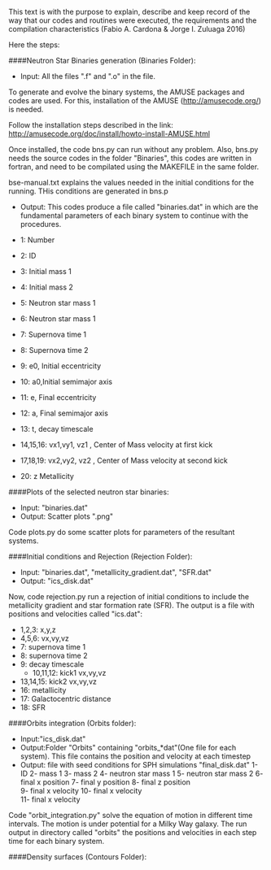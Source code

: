 This text is with the purpose to explain, describe and keep record of the way that our codes and routines were executed, the requirements and the compilation characteristics (Fabio A. Cardona & Jorge I. Zuluaga 2016)

Here the steps:

####Neutron Star Binaries generation (Binaries Folder):
- Input: All the files ".f" and ".o" in the file.


To generate and evolve the binary systems, the AMUSE packages and codes are used. For this, installation of the AMUSE (http://amusecode.org/) is needed.

Follow the installation steps described in the link:
http://amusecode.org/doc/install/howto-install-AMUSE.html

Once installed, the code bns.py can run without any problem. Also, bns.py needs the source codes in the folder "Binaries", this codes are written in fortran, and need to be compilated using the MAKEFILE in the same folder.

bse-manual.txt explains the values needed in the initial conditions for the running. THis conditions are generated in bns.p

- Output:
This codes produce a file called "binaries.dat" in which are the fundamental parameters of each binary system to continue with the procedures.

- 1: Number
- 2: ID
- 3: Initial mass 1
- 4: Initial mass 2
- 5: Neutron star mass 1
- 6: Neutron star mass 1
- 7: Supernova time 1
- 8: Supernova time 2
- 9: e0, Initial eccentricity
- 10: a0,Initial semimajor axis
- 11: e, Final eccentricity
- 12: a, Final semimajor axis
- 13: t, decay timescale
- 14,15,16: vx1,vy1, vz1 , Center of Mass velocity at first kick
- 17,18,19: vx2,vy2, vz2 , Center of Mass velocity at second kick
- 20: z Metallicity


####Plots of the selected neutron star binaries:
- Input: "binaries.dat"
- Output: Scatter plots ".png"

Code plots.py do some scatter plots for parameters of the resultant systems. 


####Initial conditions and Rejection (Rejection Folder):
- Input: "binaries.dat", "metallicity_gradient.dat", "SFR.dat"
- Output: "ics_disk.dat"

Now, code rejection.py run a rejection of initial conditions to include the  metallicity gradient and star formation rate (SFR). The output is a file with positions and velocities called "ics.dat":

- 1,2,3: x,y,z
- 4,5,6: vx,vy,vz
- 7: supernova time 1
- 8: supernova time 2
- 9: decay timescale
  - 10,11,12: kick1 vx,vy,vz
- 13,14,15: kick2 vx,vy,vz
- 16: metallicity
- 17: Galactocentric distance
- 18: SFR


####Orbits integration (Orbits folder):
- Input:"ics_disk.dat"
- Output:Folder "Orbits" containing "orbits_*dat"(One file for each system). This file contains the position and velocity at each timestep
- Output: file with seed conditions for SPH simulations "final_disk.dat"
  1- ID
  2- mass 1
  3- mass 2
  4- neutron star mass 1
  5- neutron star mass 2
  6- final x position
  7- final y position
  8- final z position	
  9- final x velocity
  10- final x velocity	
  11- final x velocity

Code "orbit_integration.py" solve the equation of motion in different time intervals. The motion is under potential for a Milky Way galaxy.
The run output in directory called "orbits" the positions and velocities in each step time for each binary system. 

####Density surfaces (Contours Folder):




